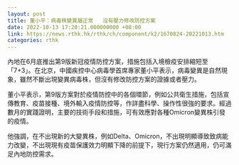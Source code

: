 ```yaml
---
layout: post
title: 董小平：病毒株變異屬正常   沒有壓力修改防控方案
date: 2022-10-13 17:20:21.000000000 +08:00
link: https://news.rthk.hk/rthk/ch/component/k2/1670824-20221013.htm
categories: rthk
---
```


內地在6月底推出第9版新冠疫情防控方案，措施包括入境檢疫安排縮短至「7+3」。在北京，中國疾控中心病毒學首席專家董小平表示，病毒變異是自然現象，雖然不斷出現變異病毒株，但沒有修改防控方案的證據或者壓力。

董小平表示，第9版方案對於疫情防控中的各個環節，例如公共衛生措施，包括宣傳教育、疫苗接種、境外輸入疫情防控等，作詳盡科學、操作性很強的要求。經過數月的實踐證明，主要的技術手段和措施，可有效應對各種Omicron變異株引發的疫情。

他強調，在不出現新的大變異株，例如Delta、Omicron，不出現明顯導致致病能力改變，不出現現有疫苗保護效力明顯下降的前提下，現行方案仍然適用，仍可滿足內地防控需求。
